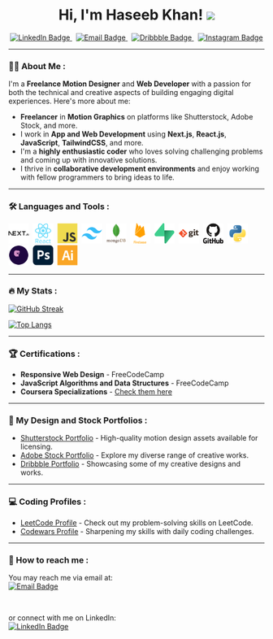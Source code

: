 <h1 align="center">
  Hi, I'm Haseeb Khan! 
  <img src="https://media.giphy.com/media/hvRJCLFzcasrR4ia7z/giphy.gif" width="30px"/>
</h1>

<div id="badges" align="center">
  <a target="_blank" href="https://www.linkedin.com/in/haseeb-khan-creatiply/">
    <img src="https://img.shields.io/badge/LinkedIn-blue?style=for-the-badge&logo=linkedin&logoColor=white" alt="LinkedIn Badge"/>
  </a>
  &nbsp;
  <a href="mailto: haseebkhan.creatiply@gmail.com">
    <img src="https://img.shields.io/badge/email-red?logo=gmail&logoColor=white&style=for-the-badge" alt="Email Badge"/>
  </a>
  &nbsp;
  <a href="https://dribbble.com/CreatiPly">
    <img src="https://img.shields.io/badge/Dribbble-EA4C89?style=for-the-badge&logo=dribbble&logoColor=white" alt="Dribbble Badge"/>
  </a>
  &nbsp;
  <a href="https://www.instagram.com/CreatiPly">
    <img src="https://img.shields.io/badge/Instagram-E4405F?style=for-the-badge&logo=instagram&logoColor=white" alt="Instagram Badge"/>
  </a>
</div>

---

### :man_technologist: About Me :

I'm a **Freelance Motion Designer** and **Web Developer** with a passion for both the technical and creative aspects of building engaging digital experiences. Here's more about me:
- **Freelancer** in **Motion Graphics** on platforms like Shutterstock, Adobe Stock, and more.
- I work in **App and Web Development** using **Next.js**, **React.js**, **JavaScript**, **TailwindCSS**, and more.
- I'm a **highly enthusiastic coder** who loves solving challenging problems and coming up with innovative solutions.
- I thrive in **collaborative development environments** and enjoy working with fellow programmers to bring ideas to life.

---

### :hammer_and_wrench: Languages and Tools :

<div>
  <img src="https://github.com/devicons/devicon/blob/master/icons/nextjs/nextjs-original-wordmark.svg" title="Next.js" alt="Next.js" width="40" height="40"/>&nbsp;
  <img src="https://github.com/devicons/devicon/blob/master/icons/react/react-original-wordmark.svg" title="React" alt="React" width="40" height="40"/>&nbsp;
  <img src="https://github.com/devicons/devicon/blob/master/icons/javascript/javascript-original.svg" title="JavaScript" alt="JavaScript" width="40" height="40"/>&nbsp;
  <img src="https://github.com/devicons/devicon/blob/master/icons/tailwindcss/tailwindcss-original.svg" title="Tailwind CSS" alt="Tailwind CSS" width="40" height="40"/>&nbsp;
  <img src="https://github.com/devicons/devicon/blob/master/icons/mongodb/mongodb-original-wordmark.svg" title="MongoDB" alt="MongoDB" width="40" height="40"/>&nbsp;
  <img src="https://github.com/devicons/devicon/blob/master/icons/firebase/firebase-plain-wordmark.svg" title="Firebase" alt="Firebase" width="40" height="40"/>&nbsp;
  <img src="https://github.com/devicons/devicon/blob/master/icons/supabase/supabase-original.svg" title="Supabase" alt="Supabase" width="40" height="40"/>&nbsp;
  <img src="https://github.com/devicons/devicon/blob/master/icons/git/git-original-wordmark.svg" title="Git" alt="Git" width="40" height="40"/>&nbsp;
  <img src="https://github.com/devicons/devicon/blob/master/icons/github/github-original-wordmark.svg" title="GitHub" alt="GitHub" width="40" height="40"/>&nbsp;
  <img src="https://github.com/devicons/devicon/blob/master/icons/python/python-original.svg" title="Python" alt="Python" width="40" height="40"/>&nbsp;
  <img src="https://github.com/devicons/devicon/blob/master/icons/aftereffects/aftereffects-original.svg" title="After Effects" alt="After Effects" width="40" height="40"/>&nbsp;
  <img src="https://github.com/devicons/devicon/blob/master/icons/photoshop/photoshop-plain.svg" title="Photoshop" alt="Photoshop" width="40" height="40"/>&nbsp;
  <img src="https://github.com/devicons/devicon/blob/master/icons/illustrator/illustrator-plain.svg" title="Illustrator" alt="Illustrator" width="40" height="40"/>&nbsp;
</div>

---

### :fire: My Stats :

[![GitHub Streak](http://github-readme-streak-stats.herokuapp.com?user=CreatiPly&theme=dark&background=000000)](https://git.io/streak-stats)

[![Top Langs](https://github-readme-stats.vercel.app/api/top-langs/?username=CreatiPly&layout=compact&theme=vision-friendly-dark)](https://github.com/anuraghazra/github-readme-stats)

---

### :trophy: Certifications :

- **Responsive Web Design** - FreeCodeCamp
- **JavaScript Algorithms and Data Structures** - FreeCodeCamp
- **Coursera Specializations** - [Check them here](https://www.coursera.org/learner/haseeb-khan-creatiply)

---

### :art: My Design and Stock Portfolios :

- [Shutterstock Portfolio](https://www.shutterstock.com/g/CreatiPly) - High-quality motion design assets available for licensing.
- [Adobe Stock Portfolio](https://stock.adobe.com/contributor/211898958/CreatiPly) - Explore my diverse range of creative works.
- [Dribbble Portfolio](https://dribbble.com/CreatiPly) - Showcasing some of my creative designs and works.

---

### :computer: Coding Profiles :

- [LeetCode Profile](https://leetcode.com/u/Haseeb_Khan_CreatiPly/) - Check out my problem-solving skills on LeetCode.
- [Codewars Profile](https://www.codewars.com/users/CreatiPly) - Sharpening my skills with daily coding challenges.

---

### :incoming_envelope: How to reach me :

You may reach me via email at:  
<a href="mailto:haseebkhan.creatiply@gmail.com">
  <img src="https://img.shields.io/badge/-Haseeb%20Khan-red?style=flat&logo=gmail&logoColor=white" alt="Email Badge"/>
</a>
    
 <br/>
    
or connect with me on LinkedIn:  
<a target="_blank" href="https://www.linkedin.com/in/haseeb-khan-creatiply/">
  <img src="https://img.shields.io/badge/-Haseeb%20Khan-blue?style=flat&logo=Linkedin&logoColor=white" alt="LinkedIn Badge"/>
</a>
